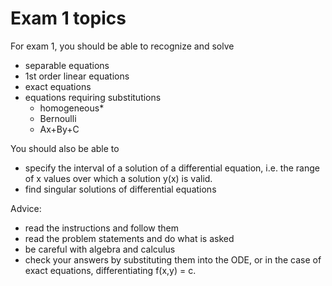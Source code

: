 # Exam 1 topics

For exam 1, you should be able to recognize and solve 
  * separable equations
  * 1st order linear equations
  * exact equations
  * equations requiring substitutions
    - homogeneous*
    - Bernoulli
    - Ax+By+C

You should also be able to 
  * specify the interval of a solution of a differential equation, i.e. the range of x values over which a solution y(x) is valid.
  * find singular solutions of differential equations

Advice:
  * read the instructions and follow them
  * read the problem statements and do what is asked
  * be careful with algebra and calculus
  * check your answers by substituting them into the ODE, or in the case of exact equations, differentiating f(x,y) = c.
